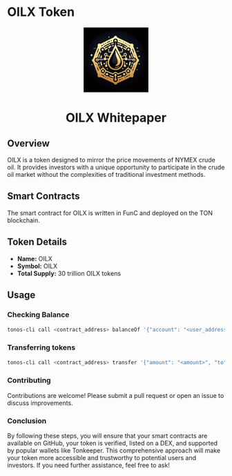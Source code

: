 # OILX Token

<div align="center">
  <img src="https://github.com/arogbocrypto/oilx/blob/main/oilx_logo.png?raw=true" alt="OILX Logo" style="width: 150px; height: auto;">
  <h1>OILX Whitepaper</h1>
</div>


## Overview

OILX is a token designed to mirror the price movements of NYMEX crude oil. It provides investors with a unique opportunity to participate in the crude oil market without the complexities of traditional investment methods.

## Smart Contracts

The smart contract for OILX is written in FunC and deployed on the TON blockchain.

## Token Details

- **Name:** OILX
- **Symbol:** OILX
- **Total Supply:** 30 trillion OILX tokens

## Usage

### Checking Balance

```sh
tonos-cli call <contract_address> balanceOf '{"account": "<user_address>"}' --abi OILXToken.abi.json
```

### Transferring tokens

```sh
tonos-cli call <contract_address> transfer '{"amount": "<amount>", "to": "<recipient_address>"}' --abi OILXToken.abi.json --sign wallet.keys.json
```

### Contributing
Contributions are welcome! Please submit a pull request or open an issue to discuss improvements.


### Conclusion

By following these steps, you will ensure that your smart contracts are available on GitHub, your token is verified, listed on a DEX, and supported by popular wallets like Tonkeeper. This comprehensive approach will make your token more accessible and trustworthy to potential users and investors. If you need further assistance, feel free to ask!


